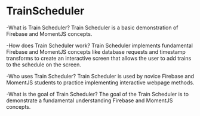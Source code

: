 # TrainScheduler
-What is Train Scheduler?
Train Scheduler is a basic demonstration of Firebase and MomentJS concepts.

-How does Train Scheduler work?
Train Scheduler implements fundamental Firebase and MomentJS concepts like database requests and timestamp transforms to create an interactive screen that allows the user to add trains to the schedule on the screen.

-Who uses Train Scheduler?
Train Scheduler is used by novice Firebase and MomentJS students to practice implementing interactive webpage methods.

-What is the  goal of Train Scheduler?
The goal of the Train Scheduler is to demonstrate a fundamental understanding Firebase and MomentJS concepts.